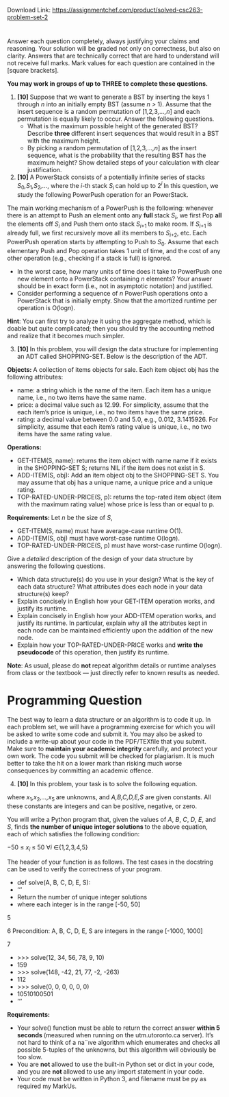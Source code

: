 Download Link: https://assignmentchef.com/product/solved-csc263-problem-set-2
<br>
<h1></h1>

Answer each question completely, always justifying your claims and reasoning. Your solution will be graded not only on correctness, but also on clarity. Answers that are technically correct that are hard to understand will not receive full marks. Mark values for each question are contained in the [square brackets].

<strong>You may work in groups of up to THREE to complete these questions.</strong>

<ol>

 <li><strong>[10] </strong>Suppose that we want to generate a BST by inserting the keys 1 through <em>n </em>into an initially empty BST (assume <em>n &gt; </em>1). Assume that the insert sequence is a random permutation of [1<em>,</em>2<em>,</em>3<em>,…,n</em>] and each permutation is equally likely to occur. Answer the following questions.

  <ul>

   <li>What is the maximum possible height of the generated BST? Describe <strong>three </strong>different insert sequences that would result in a BST with the maximum height.</li>

   <li>By picking a random permutation of [1<em>,</em>2<em>,</em>3<em>,…,n</em>] as the insert sequence, what is the probability that the resulting BST has the maximum height? Show detailed steps of your calculation with clear justification.</li>

  </ul></li>

 <li><strong>[10] </strong>A PowerStack consists of a potentially infinite series of stacks <em>S</em><sub>0</sub><em>,S</em><sub>1</sub><em>,S</em><sub>2</sub><em>,…</em>, where the <em>i</em>-th stack <em>S<sub>i </sub></em>can hold up to 2<em><sup>i </sup></em> In this question, we study the following PowerPush operation for an PowerStack.</li>

</ol>

The main working mechanism of a PowerPush is the following: whenever there is an attempt to Push an element onto any <strong>full </strong>stack <em>S<sub>i</sub></em>, we first Pop <strong>all </strong>the elements off <em>S<sub>i </sub></em>and Push them onto stack <em>S<sub>i</sub></em><sub>+1 </sub>to make room. If <em>S<sub>i</sub></em><sub>+1 </sub>is already full, we first recursively move all its members to <em>S<sub>i</sub></em><sub>+2</sub>, etc. Each PowerPush operation starts by attempting to Push to <em>S</em><sub>0</sub>. Assume that each elementary Push and Pop operation takes 1 unit of time, and the cost of any other operation (e.g., checking if a stack is full) is ignored.

<ul>

 <li>In the worst case, how many units of time does it take to PowerPush one new element onto a PowerStack containing <em>n </em>elements? Your answer should be in exact form (i.e., not in asymptotic notation) and justified.</li>

 <li>Consider performing a sequence of <em>n </em>PowerPush operations onto a PowerStack that is initially empty. Show that the amortized runtime per operation is O(log<em>n</em>).</li>

</ul>

<strong>Hint</strong>: You can first try to analyze it using the aggregate method, which is doable but quite complicated; then you should try the accounting method and realize that it becomes much simpler.

<ol start="3">

 <li><strong>[10] </strong>In this problem, you will design the data structure for implementing an ADT called SHOPPING-SET. Below is the description of the ADT.</li>

</ol>

<strong>Objects: </strong>A collection of items objects for sale. Each item object obj has the following attributes:

<ul>

 <li>name: a string which is the name of the item. Each item has a unique name, i.e., no two items have the same name.</li>

 <li>price: a decimal value such as 12<em>.</em>99. For simplicity, assume that the each item’s price is unique, i.e., no two items have the same price.</li>

 <li>rating: a decimal value between 0<em>.</em>0 and 5<em>.</em>0, e.g., 0<em>.</em>012, 3<em>.</em>1415926. For simplicity, assume that each item’s rating value is unique, i.e., no two items have the same rating value.</li>

</ul>

<strong>Operations:</strong>

<ul>

 <li>GET-ITEM(S, name): returns the item object with name name if it exists in the SHOPPING-SET S; returns NIL if the item does not exist in S.</li>

 <li>ADD-ITEM(S, obj): Add an item object obj to the SHOPPING-SET S. You may assume that obj has a unique name, a unique price and a unique rating.</li>

 <li>TOP-RATED-UNDER-PRICE(S, p): returns the top-rated item object (item with the maximum rating value) whose price is less than or equal to p.</li>

</ul>

<strong>Requirements: </strong>Let <em>n </em>be the size of <em>S</em>,

<ul>

 <li>GET-ITEM(S, name) must have average-case runtime O(1).</li>

 <li>ADD-ITEM(S, obj) must have worst-case runtime O(log<em>n</em>).</li>

 <li>TOP-RATED-UNDER-PRICE(S, p) must have worst-case runtime O(log<em>n</em>).</li>

</ul>

Give a <em>detailed </em>description of the design of your data structure by answering the following questions.

<ul>

 <li>Which data structure(s) do you use in your design? What is the key of each data structure? What attributes does each node in your data structure(s) keep?</li>

 <li>Explain concisely in English how your GET-ITEM operation works, and justify its runtime.</li>

 <li>Explain concisely in English how your ADD-ITEM operation works, and justify its runtime. In particular, explain why all the attributes kept in each node can be maintained efficiently upon the addition of the new node.</li>

 <li>Explain how your TOP-RATED-UNDER-PRICE works and <strong>write the pseudocode </strong>of this operation, then justify its runtime.</li>

</ul>

<strong>Note</strong>: As usual, please do <strong>not </strong>repeat algorithm details or runtime analyses from class or the textbook — just directly refer to known results as needed.

<h1>Programming Question</h1>

The best way to learn a data structure or an algorithm is to code it up. In each problem set, we will have a programming exercise for which you will be asked to write some code and submit it. You may also be asked to include a write-up about your code in the PDF/TEXfile that you submit. Make sure to <strong>maintain your academic integrity </strong>carefully, and protect your own work. The code you submit will be checked for plagiarism. It is much better to take the hit on a lower mark than risking much worse consequences by committing an academic offence.

<ol start="4">

 <li><strong>[10] </strong>In this problem, your task is to solve the following equation.</li>

</ol>

where <em>x</em><sub>1</sub><em>,x</em><sub>2</sub><em>,…,x</em><sub>5 </sub>are unknowns, and <em>A,B,C,D,E,S </em>are given constants. All these constants are integers and can be positive, negative, or zero.

You will write a Python program that, given the values of <em>A</em>, <em>B</em>, <em>C</em>, <em>D</em>, <em>E</em>, and <em>S</em>, finds <strong>the number of unique integer solutions </strong>to the above equation, each of which satisfies the following condition:

−50 ≤ <em>x<sub>i </sub></em>≤ 50 ∀<em>i </em>∈{1<em>,</em>2<em>,</em>3<em>,</em>4<em>,</em>5}

The header of your function is as follows. The test cases in the docstring can be used to verify the correctness of your program.

<ul>

 <li>def solve(A, B, C, D, E, S):</li>

 <li>’’’</li>

 <li>Return the number of unique integer solutions</li>

 <li>where each integer is in the range [-50, 50]</li>

</ul>

5

6                                                   Precondition: A, B, C, D, E, S are integers in the range [-1000, 1000]

7

<ul>

 <li>&gt;&gt;&gt; solve(12, 34, 56, 78, 9, 10)</li>

 <li>159</li>

 <li>&gt;&gt;&gt; solve(148, -42, 21, 77, -2, -263)</li>

 <li>112</li>

 <li>&gt;&gt;&gt; solve(0, 0, 0, 0, 0, 0)</li>

 <li>10510100501</li>

 <li>’’’</li>

</ul>

<strong>Requirements:</strong>

<ul>

 <li>Your solve() function must be able to return the correct answer <strong>within 5 seconds </strong>(measured when running on the utm.utoronto.ca server). It’s not hard to think of a na¨ıve algorithm which enumerates and checks all possible 5-tuples of the unknowns, but this algorithm will obviously be too slow.</li>

 <li>You are <strong>not </strong>allowed to use the built-in Python set or dict in your code, and you are <strong>not </strong>allowed to use any import statement in your code.</li>

 <li>Your code must be written in Python 3, and filename must be py as required my MarkUs.</li>

</ul>